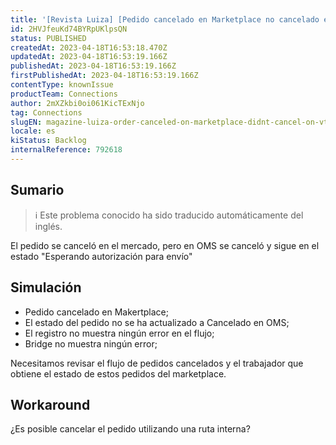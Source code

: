 ```yaml
---
title: '[Revista Luiza] [Pedido cancelado en Marketplace no cancelado en VTEX]'
id: 2HVJfeuKd74BYRpUKlpsQN
status: PUBLISHED
createdAt: 2023-04-18T16:53:18.470Z
updatedAt: 2023-04-18T16:53:19.166Z
publishedAt: 2023-04-18T16:53:19.166Z
firstPublishedAt: 2023-04-18T16:53:19.166Z
contentType: knownIssue
productTeam: Connections
author: 2mXZkbi0oi061KicTExNjo
tag: Connections
slugEN: magazine-luiza-order-canceled-on-marketplace-didnt-cancel-on-vtex
locale: es
kiStatus: Backlog
internalReference: 792618
---
```


## Sumario

>ℹ️ Este problema conocido ha sido traducido automáticamente del inglés.


El pedido se canceló en el mercado, pero en OMS se canceló y sigue en el estado "Esperando autorización para envío"


##

## Simulación


- Pedido cancelado en Makertplace;
- El estado del pedido no se ha actualizado a Cancelado en OMS;
- El registro no muestra ningún error en el flujo;
- Bridge no muestra ningún error;

Necesitamos revisar el flujo de pedidos cancelados y el trabajador que obtiene el estado de estos pedidos del marketplace.



## Workaround


¿Es posible cancelar el pedido utilizando una ruta interna?




